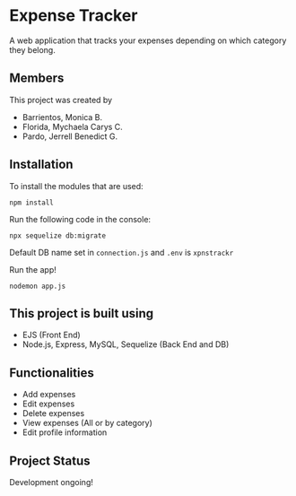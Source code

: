 # Expense Tracker

A web application that tracks your expenses depending on which category they belong.

## Members

This project was created by

- Barrientos, Monica B.
- Florida, Mychaela Carys C.
- Pardo, Jerrell Benedict G.

## Installation

To install the modules that are used:

```
npm install
```

Run the following code in the console:

```
npx sequelize db:migrate
```

Default DB name set in `connection.js` and `.env` is `xpnstrackr`

Run the app!

```
nodemon app.js
```

## This project is built using

- EJS (Front End)
- Node.js, Express, MySQL, Sequelize (Back End and DB)

## Functionalities

- Add expenses
- Edit expenses
- Delete expenses
- View expenses (All or by category)
- Edit profile information

## Project Status

Development ongoing!
